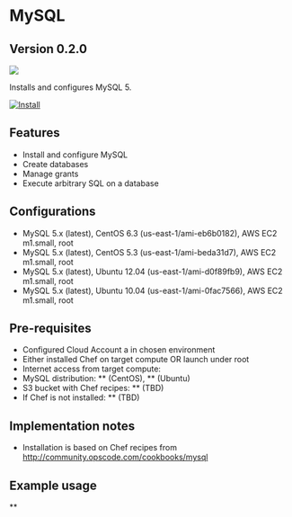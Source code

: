 MySQL
=====

Version 0.2.0
-------------

![](http://www.mysql.com/common/logos/logo-mysql-110x57.png)

Installs and configures MySQL 5.

[![Install](https://raw.github.com/qubell-bazaar/component-skeleton/master/img/install.png)](https://express.qubell.com/applications/upload?metadataUrl=https://github.com/qubell-bazaar/component-mysql/raw/master/meta.yml)

Features
--------

 - Install and configure MySQL
 - Create databases
 - Manage grants
 - Execute arbitrary SQL on a database

Configurations
--------------
 - MySQL 5.x (latest), CentOS 6.3 (us-east-1/ami-eb6b0182), AWS EC2 m1.small, root
 - MySQL 5.x (latest), CentOS 5.3 (us-east-1/ami-beda31d7), AWS EC2 m1.small, root
 - MySQL 5.x (latest), Ubuntu 12.04 (us-east-1/ami-d0f89fb9), AWS EC2 m1.small, root
 - MySQL 5.x (latest), Ubuntu 10.04 (us-east-1/ami-0fac7566), AWS EC2 m1.small, root

Pre-requisites
--------------
 - Configured Cloud Account a in chosen environment
 - Either installed Chef on target compute OR launch under root
 - Internet access from target compute:
  - MySQL distribution: ** (CentOS), ** (Ubuntu)
  - S3 bucket with Chef recipes: ** (TBD)
  - If Chef is not installed: ** (TBD)

Implementation notes
--------------------
 - Installation is based on Chef recipes from http://community.opscode.com/cookbooks/mysql

Example usage
-------------
**
